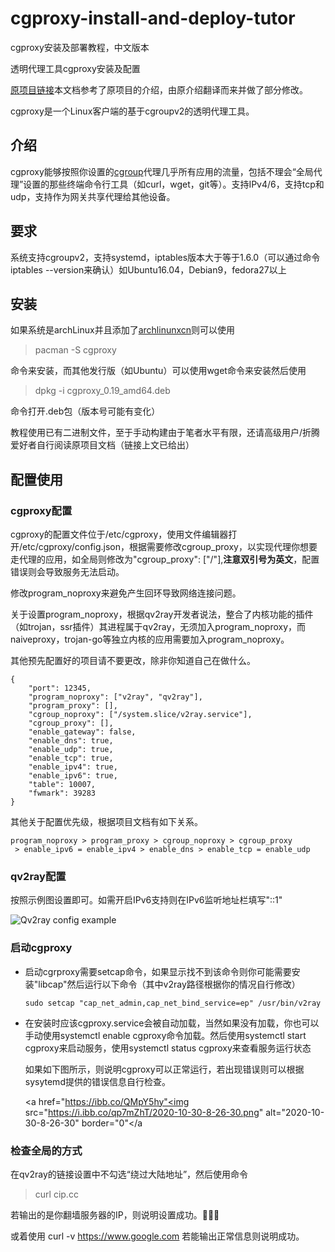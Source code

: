# cgproxy-install-and-deploy-tutor

cgproxy安装及部署教程，中文版本

透明代理工具cgproxy安装及配置

[原项目链接](https://github.com/springzfx/cgproxy)本文档参考了原项目的介绍，由原介绍翻译而来并做了部分修改。

cgproxy是一个Linux客户端的基于cgroupv2的透明代理工具。

 ## 介绍

 cgproxy能够按照你设置的[cgroup](https://en.wikipedia.org/wiki/Cgroups)代理几乎所有应用的流量，包括不理会“全局代理”设置的那些终端命令行工具（如curl，wget，git等）。支持IPv4/6，支持tcp和udp，支持作为网关共享代理给其他设备。

 ## 要求

 系统支持cgroupv2，支持systemd，iptables版本大于等于1.6.0（可以通过命令 iptables --version来确认）如Ubuntu16.04，Debian9，fedora27以上

 ## 安装

 如果系统是archLinux并且添加了[archlinunxcn](https://www.archlinuxcn.org/archlinux-cn-repo-and-mirror/)则可以使用

>  pacman -S cgproxy

  命令来安装，而其他发行版（如Ubuntu）可以使用wget命令来安装然后使用

>  dpkg -i cgproxy_0.19_amd64.deb

 命令打开.deb包（版本号可能有变化）

 教程使用已有二进制文件，至于手动构建由于笔者水平有限，还请高级用户/折腾爱好者自行阅读原项目文档（链接上文已给出）

 ## 配置使用

  ### cgproxy配置
 
  cgproxy的配置文件位于/etc/cgproxy，使用文件编辑器打开/etc/cgproxy/config.json，根据需要修改cgroup_proxy，以实现代理你想要走代理的应用，如全局则修改为"cgroup_proxy": ["/"],**注意双引号为英文**，配置错误则会导致服务无法启动。
 
  修改program_noproxy来避免产生回环导致网络连接问题。
 
  关于设置program_noproxy，根据qv2ray开发者说法，整合了内核功能的插件（如trojan，ssr插件）其进程属于qv2ray，无须加入program_noproxy，而naiveproxy，trojan-go等独立内核的应用需要加入program_noproxy。
 
  其他预先配置好的项目请不要更改，除非你知道自己在做什么。
 
   ```
   {
       "port": 12345,
       "program_noproxy": ["v2ray", "qv2ray"],
       "program_proxy": [],
       "cgroup_noproxy": ["/system.slice/v2ray.service"],
       "cgroup_proxy": [],
       "enable_gateway": false,
       "enable_dns": true,
       "enable_udp": true,
       "enable_tcp": true,
       "enable_ipv4": true,
       "enable_ipv6": true,
       "table": 10007,
       "fwmark": 39283
   }                                            
   ```
 
  其他关于配置优先级，根据项目文档有如下关系。

   ```
   program_noproxy > program_proxy > cgroup_noproxy > cgroup_proxy
    > enable_ipv6 = enable_ipv4 > enable_dns > enable_tcp = enable_udp
   ```
 
  ### qv2ray配置 
 
  按照示例图设置即可。如需开启IPv6支持则在IPv6监听地址栏填写"::1"
 
  ![Qv2ray config example](https://camo.githubusercontent.com/7a218e70c254588b5df1ea52e9109b1b530f9b5d/68747470733a2f2f692e6c6f6c692e6e65742f323032302f30382f31372f5036793553664c6f5577476a61784d2e706e67)

 ### 启动cgproxy

  + 启动cgrproxy需要setcap命令，如果显示找不到该命令则你可能需要安装"libcap"然后运行以下命令（其中v2ray路径根据你的情况自行修改）
 
    ```
    sudo setcap "cap_net_admin,cap_net_bind_service=ep" /usr/bin/v2ray
    ```
 
  + 在安装时应该cgproxy.service会被自动加载，当然如果没有加载，你也可以手动使用systemctl enable cgproxy命令加载。然后使用systemctl start cgproxy来启动服务，使用systemctl status cgproxy来查看服务运行状态
 
    如果如下图所示，则说明cgproxy可以正常运行，若出现错误则可以根据sysytemd提供的错误信息自行检查。
 
    <a href="https://ibb.co/QMpY5hy"<img src="https://i.ibb.co/qp7mZhT/2020-10-30-8-26-30.png" alt="2020-10-30-8-26-30" border="0"</a
 
    

  ### 检查全局的方式
 
  在qv2ray的链接设置中不勾选“绕过大陆地址”，然后使用命令
 
 > curl cip.cc
 
  若输出的是你翻墙服务器的IP，则说明设置成功。🎉🎉🎉
 
  或着使用 curl -v https://www.google.com 若能输出正常信息则说明成功。
 
  

​       



